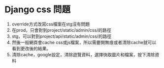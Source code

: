 # Django css 問題

1. override方式改寫css檔案在stg沒有問題
2. 在prod，只會對到project/static/admin/css/的路徑
3. stg，可以對到project/api/static/admin/css/的路徑
4. 然後一般網頁會cache css或js檔案，所以需要開無痕或者清除cache就可以看到更改後的結果。
5. 清除cache，google設定，清除遊覽資料，選擇快取圖片和檔案，按下清除資料

